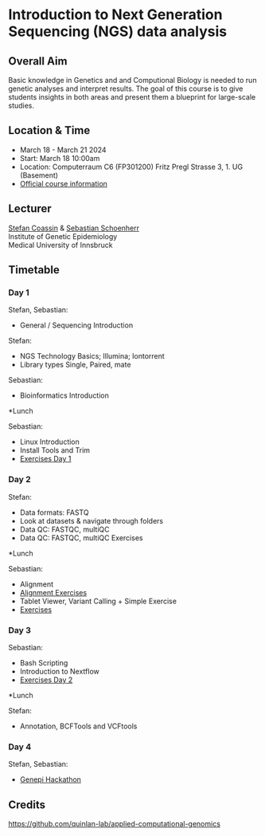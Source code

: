 # Introduction to Next Generation Sequencing (NGS) data analysis

## Overall Aim
Basic knowledge in Genetics and and Computional Biology is needed to run genetic analyses and interpret results. The goal of this course is to give students insights in both areas and present them a blueprint for large-scale studies.  

## Location & Time
* March 18 - March 21 2024 
* Start: March 18 10:00am
* Location: Computerraum C6 (FP301200) Fritz Pregl Strasse 3, 1. UG (Basement)
* [Official course information]([https://inside.i-med.ac.at/online/wbLv.wbShowLVDetail?pStpSpNr=872000](https://inside.i-med.ac.at/online/wbLv.wbShowLVDetail?pStpSpNr=893330))

## Lecturer
[Stefan Coassin](https://genepi.i-med.ac.at/team/coassin-stefan/) & [Sebastian Schoenherr](https://genepi.i-med.ac.at/team/schoenherr-sebastian)  
Institute of Genetic Epidemiology  
Medical University of Innsbruck 

## Timetable

### Day 1
Stefan, Sebastian:
* General / Sequencing Introduction

Stefan:
* NGS Technology Basics; Illumina; Iontorrent 
* Library types Single, Paired, mate 

Sebastian:
* Bioinformatics Introduction

*Lunch 

Sebastian:
* Linux Introduction 
* Install Tools and Trim
* [Exercises Day 1](scripts/linux-basics.md)

### Day 2 
Stefan:
* Data formats: FASTQ 
* Look at datasets & navigate through folders 
* Data QC: FASTQC, multiQC 
* Data QC: FASTQC, multiQC Exercises 

*Lunch 

Sebastian:
* Alignment
* [Alignment Exercises](https://github.com/seppinho/ngs-class/blob/master/scripts/mapping.md)
* Tablet Viewer, Variant Calling + Simple Exercise 
* [Exercises](https://github.com/seppinho/ngs-class/blob/master/scripts/variant-calling.md) 


### Day 3
Sebastian:
* Bash Scripting
* Introduction to Nextflow
* [Exercises Day 2](scripts/tool-installation.md)


*Lunch

Stefan:
* Annotation, BCFTools and VCFtools

### Day 4
Stefan, Sebastian:
* [Genepi Hackathon](https://github.com/genepi/ngs-class/blob/master/scripts/project.md)

## Credits
https://github.com/quinlan-lab/applied-computational-genomics
